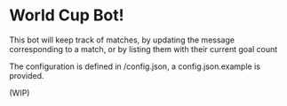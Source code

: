 # World Cup Bot!

This bot will keep track of matches, by updating the message corresponding to a match, or by listing them with their current goal count

The configuration is defined in <root>/config.json, a config.json.example is provided.

(WIP)

